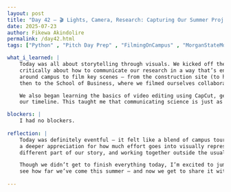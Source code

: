 ```yaml
---
layout: post
title: "Day 42 – 🎬 Lights, Camera, Research: Capturing Our Summer Project in Motion 🎓🌿"
date: 2025-07-23
author: Fikewa Akindolire
permalink: /day42.html
tags: ["Python" , "Pitch Day Prep" , "FilmingOnCampus" , "MorganStateMoments" , "Behind The Scenes" , "TeamWork" , "Machine Learning"]

what_i_learned: |
    Today was all about storytelling through visuals. We kicked off the day finalizing the outline for our 90-second pitch video, which meant thinking
    critically about how to communicate our research in a way that’s engaging, clear, and visually compelling. From there, we hit multiple locations 
    around campus to film key scenes — from the construction site (to highlight real-world impact) to the Morgan State logo (for school pride), and 
    then to the School of Business, where we filmed ourselves collaborating and coding.

    We also began learning the basics of video editing using CapCut, getting hands-on experience piecing together clips, transitions, and organizing 
    our timeline. This taught me that communicating science is just as much about creativity and clarity as it is about technical knowledge.

blockers: |
    I had no blockers. 
  
reflection: |
    Today was definitely eventful — it felt like a blend of campus tour, creative shoot, and team bonding all in one. Filming around campus gave me 
    a deeper appreciation for how much effort goes into visually representing complex ideas in a short amount of time. Each location helped tell a
    different part of our story, and working together outside the usual coding environment added a fun and collaborative energy.

    Though we didn’t get to finish everything today, I’m excited to jump into voiceovers and add captions and subtitles tomorrow. It’s rewarding to 
    see how far we’ve come this summer — and now we get to share it with others in a way that’s exciting and easy to connect with.
  
---
```

